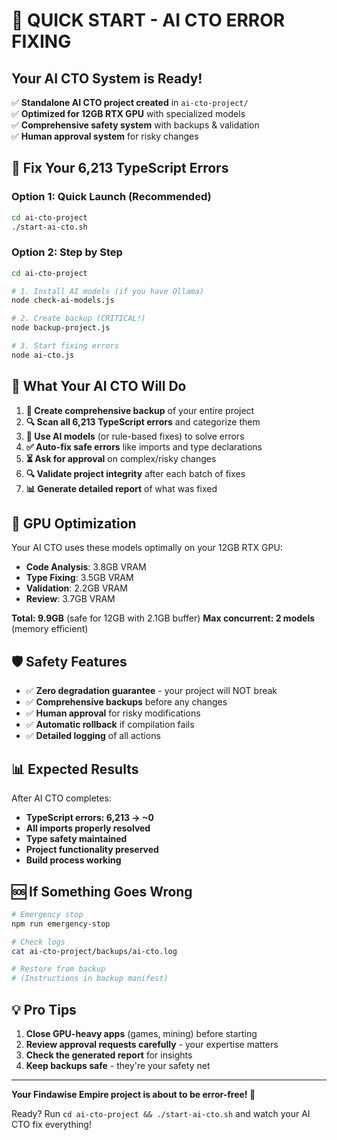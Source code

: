 # 🚀 QUICK START - AI CTO ERROR FIXING

## Your AI CTO System is Ready!

✅ **Standalone AI CTO project created** in `ai-cto-project/`  
✅ **Optimized for 12GB RTX GPU** with specialized models  
✅ **Comprehensive safety system** with backups & validation  
✅ **Human approval system** for risky changes  

## 🎯 Fix Your 6,213 TypeScript Errors

### Option 1: Quick Launch (Recommended)
```bash
cd ai-cto-project
./start-ai-cto.sh
```

### Option 2: Step by Step
```bash
cd ai-cto-project

# 1. Install AI models (if you have Ollama)
node check-ai-models.js

# 2. Create backup (CRITICAL!)
node backup-project.js

# 3. Start fixing errors
node ai-cto.js
```

## 🧠 What Your AI CTO Will Do

1. **📸 Create comprehensive backup** of your entire project
2. **🔍 Scan all 6,213 TypeScript errors** and categorize them
3. **🤖 Use AI models** (or rule-based fixes) to solve errors
4. **✅ Auto-fix safe errors** like imports and type declarations
5. **⏳ Ask for approval** on complex/risky changes
6. **🔍 Validate project integrity** after each batch of fixes
7. **📊 Generate detailed report** of what was fixed

## 💾 GPU Optimization

Your AI CTO uses these models optimally on your 12GB RTX GPU:
- **Code Analysis**: 3.8GB VRAM
- **Type Fixing**: 3.5GB VRAM 
- **Validation**: 2.2GB VRAM
- **Review**: 3.7GB VRAM

**Total: 9.9GB** (safe for 12GB with 2.1GB buffer)
**Max concurrent: 2 models** (memory efficient)

## 🛡️ Safety Features

- ✅ **Zero degradation guarantee** - your project will NOT break
- ✅ **Comprehensive backups** before any changes
- ✅ **Human approval** for risky modifications  
- ✅ **Automatic rollback** if compilation fails
- ✅ **Detailed logging** of all actions

## 📊 Expected Results

After AI CTO completes:
- **TypeScript errors: 6,213 → ~0**
- **All imports properly resolved**
- **Type safety maintained**
- **Project functionality preserved**
- **Build process working**

## 🆘 If Something Goes Wrong

```bash
# Emergency stop
npm run emergency-stop

# Check logs
cat ai-cto-project/backups/ai-cto.log

# Restore from backup
# (Instructions in backup manifest)
```

## 💡 Pro Tips

1. **Close GPU-heavy apps** (games, mining) before starting
2. **Review approval requests carefully** - your expertise matters
3. **Check the generated report** for insights
4. **Keep backups safe** - they're your safety net

---

**Your Findawise Empire project is about to be error-free! 🎉**

Ready? Run `cd ai-cto-project && ./start-ai-cto.sh` and watch your AI CTO fix everything!